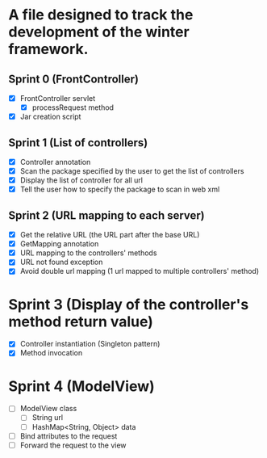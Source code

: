 # A file designed to track the development of the winter framework.

## Sprint 0 (FrontController)

- [x] FrontController servlet
  - [x] processRequest method
- [x] Jar creation script

## Sprint 1 (List of controllers)

- [x] Controller annotation
- [x] Scan the package specified by the user to get the list of controllers
- [x] Display the list of controller for all url
- [x] Tell the user how to specify the package to scan in web xml

## Sprint 2 (URL mapping to each server)

- [x] Get the relative URL (the URL part after the base URL)
- [x] GetMapping annotation
- [x] URL mapping to the controllers' methods
- [x] URL not found exception
- [x] Avoid double url mapping (1 url mapped to multiple controllers' method)

# Sprint 3 (Display of the controller's method return value)
- [x] Controller instantiation (Singleton pattern)
- [x] Method invocation

# Sprint 4 (ModelView)
- [ ] ModelView class
  - [ ] String url
  - [ ] HashMap<String, Object> data
- [ ] Bind attributes to the request
- [ ] Forward the request to the view
